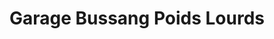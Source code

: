 ---
title: "Garage Bussang Poids Lourds"
url: /bussang/garage-bussang-poids-lourds/
shop: Autowerkstatt
---